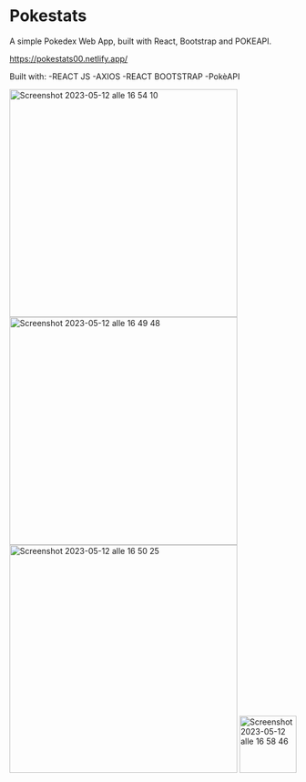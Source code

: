 # Pokestats
A simple Pokedex Web App, built with React, Bootstrap and POKEAPI.

https://pokestats00.netlify.app/

Built with:
-REACT JS
-AXIOS
-REACT BOOTSTRAP
-PokèAPI


<img width="400" alt="Screenshot 2023-05-12 alle 16 54 10" src="https://github.com/emanuelprimavera/Pokestats/assets/132995917/50f1d1c7-ef89-47b6-b611-ddd1f8e125f0">
<img width="400" alt="Screenshot 2023-05-12 alle 16 49 48" src="https://github.com/emanuelprimavera/Pokestats/assets/132995917/8bedee4f-4b28-40be-bcbf-e5a09b70a6c3">
<img width="400" alt="Screenshot 2023-05-12 alle 16 50 25" src="https://github.com/emanuelprimavera/Pokestats/assets/132995917/394a5ac2-15c6-410a-8d15-c661d69be909">
<img width="100" alt="Screenshot 2023-05-12 alle 16 58 46" src="https://github.com/emanuelprimavera/Pokestats/assets/132995917/8fb53746-7fdb-4996-9e7d-d0ea230feebc">
